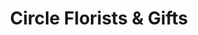---
title: "Circle Florists & Gifts"
url: /newton-grove/circle-florists-and-gifts/
shop: florist
---